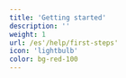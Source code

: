 ```yaml
---
title: 'Getting started'
description: ''
weight: 1
url: /es'/help/first-steps'
icon: 'lightbulb'
color: bg-red-100
---
```

